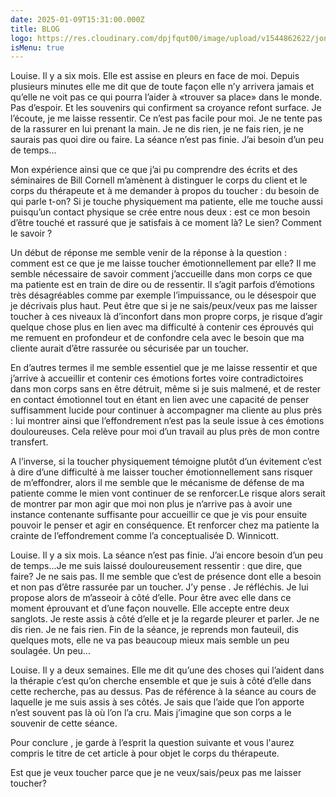 ```yaml
---
date: 2025-01-09T15:31:00.000Z
title: BLOG
logo: https://res.cloudinary.com/dpjfqut00/image/upload/v1544862622/jonas-vincent-2717-unsplash.jpg
isMenu: true
---
```

Louise. Il y a six mois. Elle est assise en pleurs en face de moi. Depuis plusieurs minutes elle me dit que de toute façon elle n’y arrivera jamais et qu’elle ne voit pas ce qui pourra l’aider à «trouver sa place» dans le monde. Pas d’espoir. Et les souvenirs qui confirment sa croyance refont surface. Je l’écoute, je me laisse ressentir. Ce n’est pas facile pour moi. Je ne tente pas de la rassurer en lui prenant la main. Je ne dis rien, je ne fais rien, je ne saurais pas quoi dire ou faire. La séance n’est pas finie. J’ai besoin d’un peu de temps...

Mon expérience ainsi que ce que j’ai pu comprendre des écrits et des séminaires de Bill Cornell m’amènent à distinguer le corps du client et le corps du thérapeute et à me demander à propos du toucher : du besoin de qui parle t-on? Si je touche physiquement ma patiente, elle me touche aussi puisqu’un contact physique se crée entre nous deux : est ce mon besoin d’être touché et rassuré que je satisfais à ce moment là? Le sien? Comment le savoir ?

Un début de réponse me semble venir de la réponse à la question : comment est ce que je me laisse toucher émotionnellement par elle? Il me semble nécessaire de savoir comment j’accueille dans mon corps ce que ma patiente est en train de dire ou de ressentir. Il s’agit parfois d’émotions très désagréables comme par exemple l’impuissance, ou le désespoir que je décrivais plus haut. Peut être que si je ne sais/peux/veux pas me laisser toucher à ces niveaux là d’inconfort dans mon propre corps, je risque d’agir quelque chose plus en lien avec ma difficulté à contenir ces éprouvés qui me remuent en profondeur et de confondre cela avec le besoin que ma cliente aurait d’être rassurée ou sécurisée par un toucher.

En d’autres termes il me semble essentiel que je me laisse ressentir et que j’arrive à accueillir et contenir ces émotions fortes voire contradictoires dans mon corps sans en être détruit, même si je suis malmené, et de rester en contact émotionnel tout en étant en lien avec une capacité de penser suffisamment lucide pour continuer à accompagner ma cliente au plus près : lui montrer ainsi que l’effondrement n’est pas la seule issue à ces émotions douloureuses. Cela relève pour moi d’un travail au plus près de mon contre transfert.

A l’inverse, si la toucher physiquement témoigne plutôt d’un évitement c’est à dire d’une difficulté à me laisser toucher émotionnellement sans risquer de m’effondrer, alors il me semble que le mécanisme de défense de ma patiente comme le mien vont continuer de se renforcer.Le risque alors serait de montrer par mon agir que moi non plus je n’arrive pas à avoir une instance contenante suffisante pour accueillir ce que je vis pour ensuite pouvoir le penser et agir en conséquence. Et renforcer chez ma patiente la crainte de l’effondrement comme l’a conceptualisée D. Winnicott.

Louise. Il y a six mois. La séance n’est pas finie. J’ai encore besoin d’un peu de temps...Je me suis laissé douloureusement ressentir : que dire, que faire? Je ne sais pas. Il me semble que c’est de présence dont elle a besoin et non pas d’être rassurée par un toucher. J’y pense . Je réfléchis. Je lui propose alors de m’asseoir à côté d’elle. Pour être avec elle dans ce moment éprouvant et d’une façon nouvelle. Elle accepte entre deux sanglots. Je reste assis à côté d’elle et je la regarde pleurer et parler. Je ne dis rien. Je ne fais rien. Fin de la séance, je reprends mon fauteuil, dis quelques mots, elle ne va pas beaucoup mieux mais semble un peu soulagée. Un peu...

Louise. Il y a deux semaines. Elle me dit qu’une des choses qui l’aident dans la thérapie c’est qu’on cherche ensemble et que je suis à côté d’elle dans cette recherche, pas au dessus. Pas de référence à la séance au cours de laquelle je me suis assis à ses côtés. Je sais que l’aide que l’on apporte n’est souvent pas là où l’on l’a cru. Mais j’imagine que son corps a le souvenir de cette séance.

Pour conclure , je garde à l’esprit la question suivante et vous l'aurez compris le titre de cet article à pour objet le corps du thérapeute.

Est que je veux toucher parce que je ne veux/sais/peux pas me laisser toucher?
